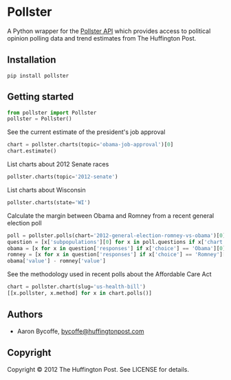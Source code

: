 # Pollster

A Python wrapper for the [Pollster API](http://elections.huffingtonpost.com/pollster/api) 
which provides access to political opinion polling data and trend estimates from The Huffington Post.

## Installation

    pip install pollster

## Getting started
```.py
from pollster import Pollster
pollster = Pollster()
```
See the current estimate of the president's job approval
```.py
chart = pollster.charts(topic='obama-job-approval')[0]
chart.estimate()
```
List charts about 2012 Senate races
```.py
pollster.charts(topic='2012-senate')
```
List charts about Wisconsin
```.py
pollster.charts(state='WI')
```
Calculate the margin between Obama and Romney from a recent general election poll
```.py
poll = pollster.polls(chart='2012-general-election-romney-vs-obama')[0]
question = [x['subpopulations'][0] for x in poll.questions if x['chart'] == '2012-general-election-romney-vs-obama'][0]
obama = [x for x in question['responses'] if x['choice'] == 'Obama'][0]
romney = [x for x in question['responses'] if x['choice'] == 'Romney'][0]
obama['value'] - romney['value']
```
See the methodology used in recent polls about the Affordable Care Act
```.py
chart = pollster.chart(slug='us-health-bill')
[[x.pollster, x.method] for x in chart.polls()]
```
## Authors

- Aaron Bycoffe, bycoffe@huffingtonpost.com

## Copyright

Copyright © 2012 The Huffington Post. See LICENSE for details.
